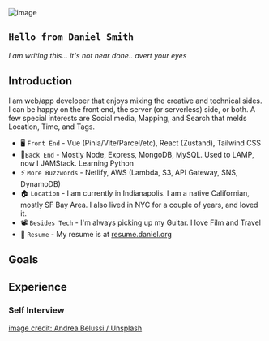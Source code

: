 ![image](https://images.unsplash.com/photo-1575372587186-5012f8886b4e?ixid=MnwxMjA3fDB8MHxwaG90by1wYWdlfHx8fGVufDB8fHx8&ixlib=rb-1.2.1&auto=format&fit=crop&w=1050&q=80)

## `Hello from Daniel Smith`

_I am writing this... it's not near done.. avert your eyes_


## Introduction

I am web/app developer that enjoys mixing the creative and technical sides.  I can be happy on the front end, the server (or serverless) side, or both. A few special interests are Social media, Mapping, and Search that melds Location, Time, and Tags.

* 🖥️ `Front End` - Vue (Pinia/Vite/Parcel/etc), React (Zustand), Tailwind CSS
* 🔌`Back End` - Mostly Node, Express, MongoDB, MySQL.  Used to LAMP, now I JAMStack.  Learning Python
* ⚡ `More Buzzwords` - Netlify, AWS (Lambda, S3, API Gateway, SNS, DynamoDB)
* 🏠 `Location` - I am currently in Indianapolis.  I am a native Californian, mostly SF Bay Area.  I also lived in NYC for a couple of years, and loved it.
* 📽️ `Besides Tech` - I'm always picking up my Guitar. I love Film and Travel
* 📜 `Resume` - My resume is at [resume.daniel.org](http://resume.daniel.org)

## Goals

## Experience

### Self Interview

<!--
**DanielSmith/danielsmith** is a ✨ _special_ ✨ repository because its `README.md` (this file) appears on your GitHub profile.

Here are some ideas to get you started:

👋 Hi there
- 🔭 I’m currently working on ...
- 🌱 I’m currently learning ...
- 👯 I’m looking to collaborate on ...
- 🤔 I’m looking for help with ...
- 💬 Ask me about ...
- 📫 How to reach me: ...
- 😄 Pronouns: ...
- ⚡ Fun fact: ...


[Projects](projects.md)
-->


[image credit: Andrea Belussi / Unsplash](https://unsplash.com/photos/-cTrOFIF12Q)